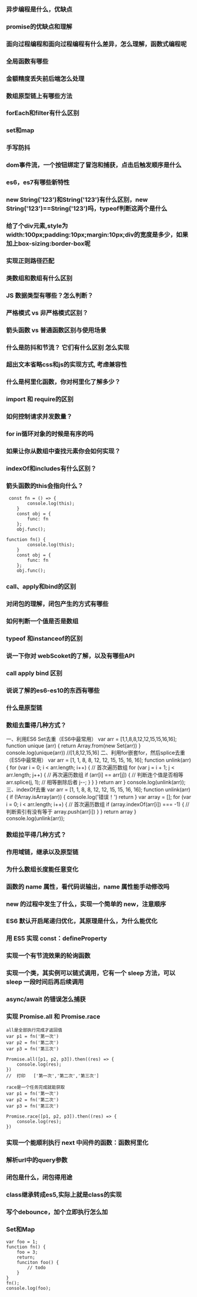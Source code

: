 ### 异步编程是什么，优缺点

### promise的优缺点和理解

### 面向过程编程和面向过程编程有什么差异，怎么理解，函数式编程呢

### 全局函数有哪些

### 金额精度丢失前后端怎么处理

### 数组原型链上有哪些方法

### forEach和filter有什么区别

### set和map


### 手写防抖

### dom事件流，一个按钮绑定了冒泡和捕获，点击后触发顺序是什么


### es6，es7有哪些新特性

### new String('123')和String('123')有什么区别，new String('123')==String('123')吗，typeof判断这两个是什么

### 给了个div元素,style为width:100px;padding:10px;margin:10px;div的宽度是多少，如果加上box-sizing:border-box呢

### 实现正则路径匹配

### 类数组和数组有什么区别

### JS 数据类型有哪些？怎么判断？

### 严格模式 vs 非严格模式区别？

### 箭头函数 vs 普通函数区别与使用场景

### 什么是防抖和节流？ 它们有什么区别 怎么实现

### 超出文本省略css和js的实现方式, 考虑兼容性

### 什么是柯里化函数，你对柯里化了解多少？

### import 和 require的区别

### 如何控制请求并发数量？


### for in循环对象的时候是有序的吗


### 如果让你从数组中查找元素你会如何实现？

### indexOf和includes有什么区别？

### 箭头函数的this会指向什么？
```
 const fn = () => {
        console.log(this);
    }
    const obj = {
        func: fn
    };
    obj.func();

```

```
function fn() {
        console.log(this);
    }
    const obj = {
        func: fn
    };
    obj.func();
```

### call、apply和bind的区别

### 对闭包的理解，闭包产生的方式有哪些

### 如何判断一个值是否是数组


### typeof 和instanceof的区别

### 说一下你对 webScoket的了解，以及有哪些API

### call apply bind 区别

### 说说了解的es6-es10的东西有哪些

### 什么是原型链

### 数组去重得几种方式？
一、利用ES6 Set去重（ES6中最常用）
var arr = [1,1,8,8,12,12,15,15,16,16]; function unique (arr) { return Array.from(new Set(arr)) } console.log(unique(arr)) //[1,8,12,15,16]
二、利用for嵌套for，然后splice去重（ES5中最常用）
var arr = [1, 1, 8, 8, 12, 12, 15, 15, 16, 16]; function unlink(arr) { for (var i = 0; i < arr.length; i++) { // 首次遍历数组 for (var j = i + 1; j < arr.length; j++) { // 再次遍历数组 if (arr[i] == arr[j]) { // 判断连个值是否相等 arr.splice(j, 1); // 相等删除后者 j--; } } } return arr } console.log(unlink(arr));
三、indexOf去重
var arr = [1, 1, 8, 8, 12, 12, 15, 15, 16, 16]; function unlink(arr) { if (!Array.isArray(arr)) { console.log('错误！') return } var array = []; for (var i = 0; i < arr.length; i++) { // 首次遍历数组 if (array.indexOf(arr[i]) === -1) { // 判断索引有没有等于 array.push(arr[i]) } } return array } console.log(unlink(arr));

### 数组拉平得几种方式？

### 作用域链，继承以及原型链

### 为什么数组长度能任意变化

### 函数的 name 属性，看代码说输出，name 属性能手动修改吗

### new 的过程中发生了什么，实现一个简单的 new，注意顺序

### ES6 默认开启尾递归优化，其原理是什么，为什么能优化

### 用 ES5 实现 const：defineProperty

### 实现一个有节流效果的轮询函数

### 实现一个类，其实例可以链式调用，它有一个 sleep 方法，可以 sleep 一段时间后再后续调用


### async/await 的错误怎么捕获

### 实现 Promise.all 和 Promise.race

```
all是全部执行完成才返回值
var p1 = fn('第一次')
var p2 = fn('第二次')
var p3 = fn('第三次')

Promise.all([p1, p2, p3]).then((res) => {
    console.log(res);
})
//  打印   ['第一次','第二次','第三次']
```
```
race是一个任务完成就能获取
var p1 = fn('第一次')
var p2 = fn('第二次')
var p3 = fn('第三次')

Promise.race([p1, p2, p3]).then((res) => {
    console.log(res);
})
```

### 实现一个能顺利执行 next 中间件的函数：函数柯里化


### 解析url中的query参数

### 闭包是什么，闭包得用途

### class继承转成es5,实际上就是class的实现

### 写个debounce，加个立即执行怎么加

### Set和Map


```
var foo = 1;
function fn() {
    foo = 3;
    return;
    funciton foo() {
        // todo
    }
}
fn();
console.log(foo);
```